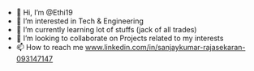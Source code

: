 - 👋 Hi, I’m @Ethi19
- 👀 I’m interested in Tech & Engineering
- 🌱 I’m currently learning lot of stuffs (jack of all trades)
- 💞️ I’m looking to collaborate on Projects related to my interests
- 📫 How to reach me www.linkedin.com/in/sanjaykumar-rajasekaran-093147147

<!---
Ethi19/Ethi19 is a ✨ special ✨ repository because its `README.md` (this file) appears on your GitHub profile.
You can click the Preview link to take a look at your changes.
--->
